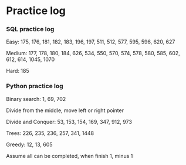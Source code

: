 # Practice log

### SQL practice log

Easy: 175, 176, 181, 182, 183, 196, 197, 511, 512, 577, 595, 596, 620, 627

Medium: 177, 178, 180, 184, 626, 534, 550, 570, 574, 578, 580, 585, 602, 612, 614, 1045, 1070

Hard: 185


### Python practice log

Binary search: 1, 69, 702

Divide from the middle, move left or right pointer

Divide and Conquer: 53, 153, 154, 169, 347, 912, 973

Trees: 226, 235, 236, 257, 341, 1448 

Greedy: 12, 13, 605

Assume all can be completed, when finish 1, minus 1


